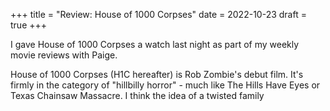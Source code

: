 +++
title = "Review: House of 1000 Corpses"
date = 2022-10-23
draft = true
+++

I gave House of 1000 Corpses a watch last night as part of my weekly movie
reviews with Paige.

House of 1000 Corpses (H1C hereafter) is Rob Zombie's debut film. It's firmly
in the category of "hillbilly horror" - much like The Hills Have Eyes or
Texas Chainsaw Massacre. I think the idea of a twisted family 
